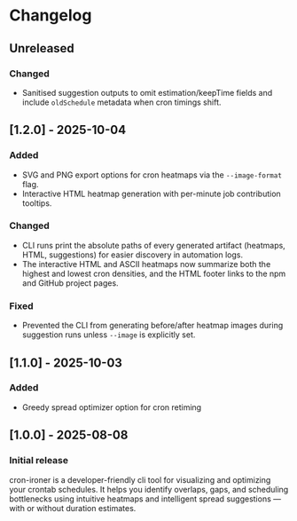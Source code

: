 # Changelog

## Unreleased

### Changed

- Sanitised suggestion outputs to omit estimation/keepTime fields and include `oldSchedule` metadata when cron timings shift.

## [1.2.0] - 2025-10-04

### Added

- SVG and PNG export options for cron heatmaps via the `--image-format` flag.
- Interactive HTML heatmap generation with per-minute job contribution tooltips.

### Changed

- CLI runs print the absolute paths of every generated artifact (heatmaps, HTML, suggestions) for easier discovery in automation logs.
- The interactive HTML and ASCII heatmaps now summarize both the highest and lowest cron densities, and the HTML footer links to the npm and GitHub project pages.

### Fixed

- Prevented the CLI from generating before/after heatmap images during suggestion runs unless `--image` is explicitly set.

## [1.1.0] - 2025-10-03

### Added

- Greedy spread optimizer option for cron retiming

## [1.0.0] - 2025-08-08

### Initial release

cron-ironer is a developer-friendly cli tool for visualizing and optimizing your crontab schedules.
It helps you identify overlaps, gaps, and scheduling bottlenecks using intuitive heatmaps and
intelligent spread suggestions — with or without duration estimates.
